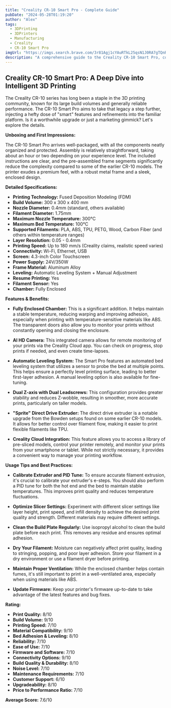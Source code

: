 ```yaml
---
title: "Creality CR-10 Smart Pro - Complete Guide"
pubDate: "2024-05-28T01:19:20"
author: "Alex"
tags:
  - 3DPrinting
  - 3DPrinters
  - Manufacturing
  - Creality
  - CR-10 Smart Pro
imgUrl: "https://imgs.search.brave.com/3r81Agj1cYAuRTkL25qsN1J0RA7gTQnRObiZX-2OQOg/rs:fit:860:0:0:0/g:ce/aHR0cHM6Ly9nemhs/cy5hdC9pLzk4LzEw/LzI4NDk4MTAtbjEu/anBn"
description: "A comprehensive guide to the Creality CR-10 Smart Pro, covering specifications, usage tips, and comparisons with similar products."
---
```



## Creality CR-10 Smart Pro: A Deep Dive into Intelligent 3D Printing

The Creality CR-10 series has long been a staple in the 3D printing community, known for its large build volumes and generally reliable performance. The CR-10 Smart Pro aims to take that legacy a step further, injecting a hefty dose of "smart" features and refinements into the familiar platform. Is it a worthwhile upgrade or just a marketing gimmick? Let's explore the details.

**Unboxing and First Impressions:**

The CR-10 Smart Pro arrives well-packaged, with all the components neatly organized and protected. Assembly is relatively straightforward, taking about an hour or two depending on your experience level. The included instructions are clear, and the pre-assembled frame segments significantly reduce the complexity compared to some of the earlier CR-10 models. The printer exudes a premium feel, with a robust metal frame and a sleek, enclosed design.

**Detailed Specifications:**

*   **Printing Technology:** Fused Deposition Modeling (FDM)
*   **Build Volume:** 300 x 300 x 400 mm
*   **Nozzle Diameter:** 0.4mm (standard, others available)
*   **Filament Diameter:** 1.75mm
*   **Maximum Nozzle Temperature:** 300°C
*   **Maximum Bed Temperature:** 100°C
*   **Supported Filaments:** PLA, ABS, TPU, PETG, Wood, Carbon Fiber (and others within temperature ranges)
*   **Layer Resolution:** 0.05 - 0.4mm
*   **Printing Speed:** Up to 180 mm/s (Creality claims, realistic speed varies)
*   **Connectivity:** Wi-Fi, Ethernet, USB
*   **Screen:** 4.3-inch Color Touchscreen
*   **Power Supply:** 24V/350W
*   **Frame Material:** Aluminum Alloy
*   **Leveling:** Automatic Leveling System + Manual Adjustment
*   **Resume Printing:** Yes
*   **Filament Sensor:** Yes
*   **Chamber:** Fully Enclosed

**Features & Benefits:**

*   **Fully Enclosed Chamber:** This is a significant addition. It helps maintain a stable temperature, reducing warping and improving adhesion, especially when printing with temperature-sensitive materials like ABS. The transparent doors also allow you to monitor your prints without constantly opening and closing the enclosure.

*   **AI HD Camera:** This integrated camera allows for remote monitoring of your prints via the Creality Cloud app. You can check on progress, stop prints if needed, and even create time-lapses.

*   **Automatic Leveling System:** The Smart Pro features an automated bed leveling system that utilizes a sensor to probe the bed at multiple points. This helps ensure a perfectly level printing surface, leading to better first-layer adhesion. A manual leveling option is also available for fine-tuning.

*   **Dual Z-axis with Dual Leadscrews:** This configuration provides greater stability and reduces Z-wobble, resulting in smoother, more accurate prints, particularly on taller models.

*   **"Sprite" Direct Drive Extruder:** The direct drive extruder is a notable upgrade from the Bowden setups found on some earlier CR-10 models. It allows for better control over filament flow, making it easier to print flexible filaments like TPU.

*   **Creality Cloud Integration:** This feature allows you to access a library of pre-sliced models, control your printer remotely, and monitor your prints from your smartphone or tablet. While not strictly necessary, it provides a convenient way to manage your printing workflow.

**Usage Tips and Best Practices:**

*   **Calibrate Extruder and PID Tune:** To ensure accurate filament extrusion, it's crucial to calibrate your extruder's e-steps. You should also perform a PID tune for both the hot end and the bed to maintain stable temperatures. This improves print quality and reduces temperature fluctuations.

*   **Optimize Slicer Settings:** Experiment with different slicer settings like layer height, print speed, and infill density to achieve the desired print quality and strength. Different materials may require different settings.

*   **Clean the Build Plate Regularly:** Use isopropyl alcohol to clean the build plate before each print. This removes any residue and ensures optimal adhesion.

*   **Dry Your Filament:** Moisture can negatively affect print quality, leading to stringing, popping, and poor layer adhesion. Store your filament in a dry environment or use a filament dryer before printing.

*   **Maintain Proper Ventilation:** While the enclosed chamber helps contain fumes, it's still important to print in a well-ventilated area, especially when using materials like ABS.

*   **Update Firmware:** Keep your printer's firmware up-to-date to take advantage of the latest features and bug fixes.

**Rating:**

*   **Print Quality:** 8/10
*   **Build Volume:** 9/10
*   **Printing Speed:** 7/10
*   **Material Compatibility:** 9/10
*   **Bed Adhesion & Leveling:** 8/10
*   **Reliability:** 7/10
*   **Ease of Use:** 7/10
*   **Firmware and Software:** 7/10
*   **Connectivity Options:** 9/10
*   **Build Quality & Durability:** 8/10
*   **Noise Level:** 7/10
*   **Maintenance Requirements:** 7/10
*   **Customer Support:** 6/10
*   **Upgradeability:** 8/10
*   **Price to Performance Ratio:** 7/10

**Average Score:** 7.6/10
